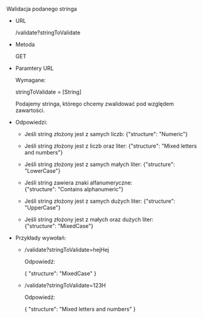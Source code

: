 Walidacja podanego stringa 

- URL

   /validate?stringToValidate
   
- Metoda
    
    GET
    
- Paramtery URL

    Wymagane:
    
    stringToValidate = [String]
    
    Podajemy stringa, którego chcemy zwalidować pod względem zawartości.
    
- Odpowiedzi:

    - Jeśli string złożony jest z samych liczb:
        {"structure": "Numeric"}
    
    - Jeśli string złożony jest z liczb oraz liter:
        {"structure": "Mixed letters and numbers"}
        
    - Jeśli string złożony jest z samych małych liter:
        {"structure": "LowerCase"}

    - Jeśli string zawiera znaki alfanumeryczne:        
        {"structure": "Contains alphanumeric"}
        
    - Jeśli string złożony jest z samych dużych liter:
        {"structure": "UpperCase"}

    - Jeśli string złożony jest z małych oraz dużych liter:        
        {"structure": "MixedCase"}

- Przykłady wywołań:
    
    - /validate?stringToValidate=hejHej
        
        Odpowiedź:
        
        {
            "structure": "MixedCase"
        }

    - /validate?stringToValidate=123H

        Odpowiedź:
        
        {
            "structure": "Mixed letters and numbers"
        }
